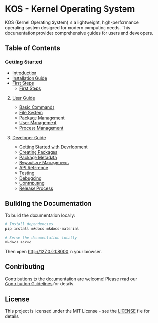 # KOS - Kernel Operating System

KOS (Kernel Operating System) is a lightweight, high-performance operating system designed for modern computing needs. This documentation provides comprehensive guides for users and developers.

## Table of Contents

### Getting Started
- [Introduction](getting-started/introduction.md)
- [Installation Guide](getting-started/installation.md)
- [First Steps](getting-started/first-steps.md)
   - [First Steps](getting-started/first-steps.md)

2. [User Guide](user-guide/README.md)
   - [Basic Commands](user-guide/basic-commands.md)
   - [File System](user-guide/filesystem.md)
   - [Package Management](user-guide/package-management.md)
   - [User Management](user-guide/user-management.md)
   - [Process Management](user-guide/process-management.md)

3. [Developer Guide](developer-guide/README.md)
   - [Getting Started with Development](developer-guide/getting-started.md)
   - [Creating Packages](developer-guide/creating-packages.md)
   - [Package Metadata](developer-guide/package-metadata.md)
   - [Repository Management](developer-guide/repository-management.md)
   - [API Reference](developer-guide/api-reference.md)
   - [Testing](developer-guide/testing.md)
   - [Debugging](developer-guide/debugging.md)
   - [Contributing](developer-guide/contributing.md)
   - [Release Process](developer-guide/release-process.md)

## Building the Documentation

To build the documentation locally:

```bash
# Install dependencies
pip install mkdocs mkdocs-material

# Serve the documentation locally
mkdocs serve
```

Then open http://127.0.0.1:8000 in your browser.

## Contributing

Contributions to the documentation are welcome! Please read our [Contribution Guidelines](CONTRIBUTING.md) for details.

## License

This project is licensed under the MIT License - see the [LICENSE](LICENSE) file for details.
